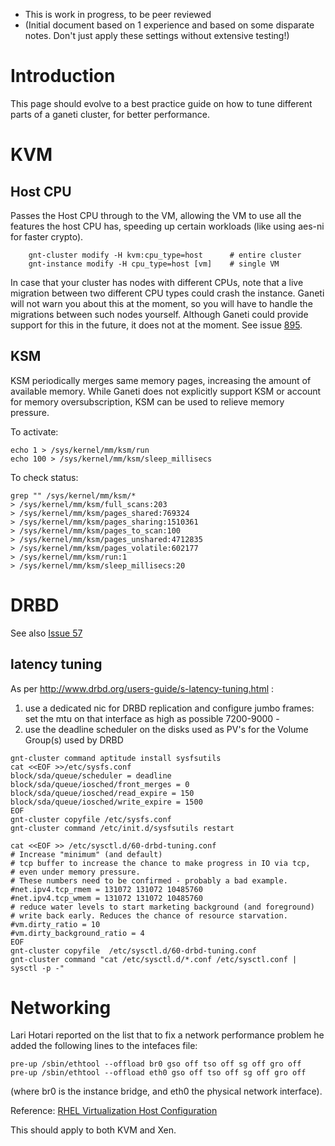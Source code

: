   * This is work in progress, to be peer reviewed
  * (Initial document based on 1 experience and based on some disparate notes. Don't just apply these settings without extensive testing!)

# Introduction #

This page should evolve to a best practice guide on how to tune different parts of a ganeti cluster, for better performance.

# KVM #

## Host CPU ##

Passes the Host CPU through to the VM, allowing the VM to use all the
features the host CPU has, speeding up certain workloads (like using aes-ni for faster crypto).

```
    gnt-cluster modify -H kvm:cpu_type=host      # entire cluster
    gnt-instance modify -H cpu_type=host [vm]    # single VM
```

In case that your cluster has nodes with different CPUs, note that a live migration between two different CPU types could crash the instance. Ganeti will not warn you about this at the moment, so you will have to handle the migrations between such nodes yourself. Although Ganeti could provide support for this in the future, it does not at the moment. See issue <a href='https://code.google.com/p/ganeti/issues/detail?id=895'>895</a>.

## KSM ##

KSM periodically merges same memory pages, increasing the amount of available memory. While Ganeti does not explicitly support KSM or account for memory oversubscription, KSM can be used to relieve memory pressure.

To activate:

```
echo 1 > /sys/kernel/mm/ksm/run
echo 100 > /sys/kernel/mm/ksm/sleep_millisecs
```

To check status:

```
grep "" /sys/kernel/mm/ksm/*
> /sys/kernel/mm/ksm/full_scans:203
> /sys/kernel/mm/ksm/pages_shared:769324
> /sys/kernel/mm/ksm/pages_sharing:1510361
> /sys/kernel/mm/ksm/pages_to_scan:100
> /sys/kernel/mm/ksm/pages_unshared:4712835
> /sys/kernel/mm/ksm/pages_volatile:602177
> /sys/kernel/mm/ksm/run:1
> /sys/kernel/mm/ksm/sleep_millisecs:20
```

# DRBD #
See also [Issue 57](https://code.google.com/p/ganeti/issues/detail?id=57)

## latency tuning ##
As per http://www.drbd.org/users-guide/s-latency-tuning.html :

  1. use a dedicated nic for DRBD replication and configure jumbo frames: set the mtu on that interface as high as possible 7200-9000 -
  1. use the deadline scheduler on the disks used as PV's for the Volume Group(s) used by DRBD

```
gnt-cluster command aptitude install sysfsutils
cat <<EOF >>/etc/sysfs.conf
block/sda/queue/scheduler = deadline
block/sda/queue/iosched/front_merges = 0
block/sda/queue/iosched/read_expire = 150
block/sda/queue/iosched/write_expire = 1500
EOF
gnt-cluster copyfile /etc/sysfs.conf
gnt-cluster command /etc/init.d/sysfsutils restart

cat <<EOF >> /etc/sysctl.d/60-drbd-tuning.conf
# Increase "minimum" (and default) 
# tcp buffer to increase the chance to make progress in IO via tcp, 
# even under memory pressure. 
# These numbers need to be confirmed - probably a bad example.
#net.ipv4.tcp_rmem = 131072 131072 10485760 
#net.ipv4.tcp_wmem = 131072 131072 10485760 
# reduce water levels to start marketing background (and foreground) 
# write back early. Reduces the chance of resource starvation. 
#vm.dirty_ratio = 10
#vm.dirty_background_ratio = 4
EOF
gnt-cluster copyfile  /etc/sysctl.d/60-drbd-tuning.conf
gnt-cluster command "cat /etc/sysctl.d/*.conf /etc/sysctl.conf | sysctl -p -"
```

# Networking #

Lari Hotari reported on the list that to fix a network performance problem he added the following lines to the intefaces file:

```
pre-up /sbin/ethtool --offload br0 gso off tso off sg off gro off
pre-up /sbin/ethtool --offload eth0 gso off tso off sg off gro off
```

(where br0 is the instance bridge, and eth0 the physical network interface).

Reference: [RHEL Virtualization Host Configuration](https://access.redhat.com/knowledge/docs/en-US/Red_Hat_Enterprise_Linux/6/html/Virtualization_Host_Configuration_and_Guest_Installation_Guide/ch10s04.html)

This should apply to both KVM and Xen.